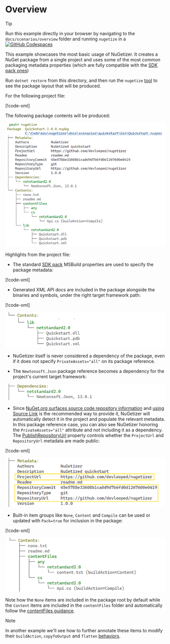 # Overview

> [!TIP]
> Run this example directly in your browser by navigating to the 
> `docs/scenarios/overview` folder and running `nugetize` in a 
> [![GitHub Codespaces](https://img.shields.io/badge/-GitHub%20codespace-black?logo=github)](https://github.com/codespaces/new?hide_repo_select=true&ref=docs&repo=297430130&machine=basicLinux32gb&devcontainer_path=.devcontainer%2Fdevcontainer.json)

This example showcases the most basic usage of NuGetizer. 
It creates a NuGet package from a single project and uses some of the 
most common packaging metadata properties (which are fully compatible 
with the [SDK pack ones](https://learn.microsoft.com/en-us/nuget/reference/msbuild-targets#pack-target))

Run `dotnet restore` from this directory, and then run the `nugetize` 
[tool](https://nuget.org/packages/dotnet-nugetizer) to see the package 
layout that will be produced.

For the following project file:

[!code-xml[](Quickstart.csproj)]

The following package contents will be produced:

![nugetize output](../../../img/scenarios/overview/quickstart.png)


Highlights from the project file:

*  The standard [SDK pack](https://learn.microsoft.com/en-us/nuget/reference/msbuild-targets#pack-target) 
   MSBuild properties are used to specify the package metadata:

[!code-xml[](Quickstart.csproj#L7-L9)]

*  Generated XML API docs are included in the package alongside the binaries and 
   symbols, under the right target framework path:

[!code-xml[](Quickstart.csproj#L4-L5)]

![nugetize output](../../../img/scenarios/overview/lib.png)

*  NuGetizer itself is never considered a dependency of the package, even if it does not specify `PrivateAssets="all"` on its package reference.

*  The `Newtonsoft.Json` package reference becomes a dependency for the project's current target framework:

![nugetize output](../../../img/scenarios/overview/dependency.png)

*  Since [NuGet.org surfaces source code repository information](https://devblogs.microsoft.com/nuget/introducing-source-code-link-for-nuget-packages/) and [using Source Link](https://devblogs.microsoft.com/dotnet/producing-packages-with-source-link/) is the recommended way to provide it, NuGetizer will automatically detect it in the project and populate the relevant metadata. In this package reference case, you can also see NuGetizer honoring the `PrivateAssets="all"` attribute and not including it as a dependency. The [PublishRepositoryUrl](https://github.com/dotnet/sourcelink/blob/main/docs/README.md#publishrepositoryurl) property controls whether the `ProjectUrl` and `RepositoryUrl` metadata are made public:

[!code-xml[](Quickstart.csproj#L11-L11)]
 
![nugetize output](../../../img/scenarios/overview/sourcelink.png)

*  Built-in item groups like `None`, `Content` and `Compile` can be used or updated with `Pack=true` for inclusion in the package:

[!code-xml[](Quickstart.csproj#L21-L25)]

![nugetize output](../../../img/scenarios/overview/content.png)

  Note how the `None` items are included in the package root by default while the `Content` items are included in the `contentFiles` folder and automatically follow the [contentFiles guidance](https://learn.microsoft.com/en-us/nuget/reference/nuspec#package-folder-structure). 
  
  > [!NOTE]
  > In another example we'll see how to further annotate these items to modify their `buildAction`, `copyToOutput` and `flatten` [behaviors](https://learn.microsoft.com/en-us/nuget/reference/nuspec#using-the-contentfiles-element-for-content-files).